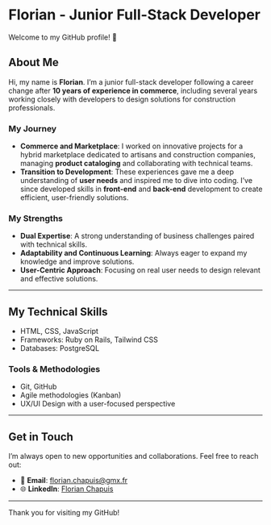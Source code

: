 # Florian - Junior Full-Stack Developer

Welcome to my GitHub profile! 🚀

## About Me

Hi, my name is **Florian**. I’m a junior full-stack developer following a career change after **10 years of experience in commerce**, including several years working closely with developers to design solutions for construction professionals.

### My Journey
- **Commerce and Marketplace**: I worked on innovative projects for a hybrid marketplace dedicated to artisans and construction companies, managing **product cataloging** and collaborating with technical teams.
- **Transition to Development**: These experiences gave me a deep understanding of **user needs** and inspired me to dive into coding. I’ve since developed skills in **front-end** and **back-end** development to create efficient, user-friendly solutions.

### My Strengths
- **Dual Expertise**: A strong understanding of business challenges paired with technical skills.
- **Adaptability and Continuous Learning**: Always eager to expand my knowledge and improve solutions.
- **User-Centric Approach**: Focusing on real user needs to design relevant and effective solutions.

---

## My Technical Skills
- HTML, CSS, JavaScript
- Frameworks: Ruby on Rails, Tailwind CSS
- Databases: PostgreSQL

### Tools & Methodologies
- Git, GitHub
- Agile methodologies (Kanban)
- UX/UI Design with a user-focused perspective

---

## Get in Touch

I’m always open to new opportunities and collaborations. Feel free to reach out:

- 📧 **Email**: [florian.chapuis@gmx.fr](mailto:florian.chapuis@gmx.fr)
- 🌐 **LinkedIn**: [Florian Chapuis]( www.linkedin.com/in/florian-chapuis)

---

Thank you for visiting my GitHub!


